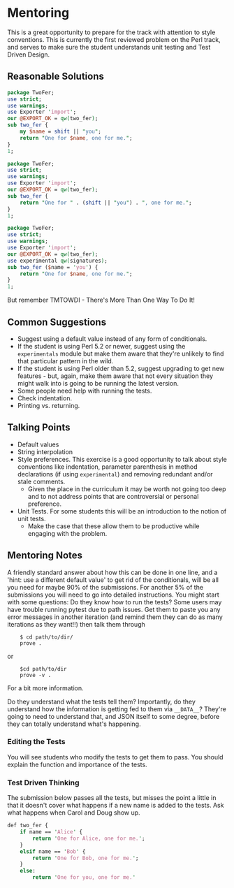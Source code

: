 # Mentoring

This is a great opportunity to prepare for the track with attention to style conventions.
This is currently the first reviewed problem on the Perl track, and serves to
make sure the student understands unit testing and Test Driven Design.

## Reasonable Solutions

```perl
package TwoFer;
use strict;
use warnings;
use Exporter 'import';
our @EXPORT_OK = qw(two_fer);
sub two_fer {
    my $name = shift || "you";
    return "One for $name, one for me.";
}
1;
```

```perl
package TwoFer;
use strict;
use warnings;
use Exporter 'import';
our @EXPORT_OK = qw(two_fer);
sub two_fer {
    return "One for " . (shift || "you") . ", one for me.";
}
1;
```

```perl
package TwoFer;
use strict;
use warnings;
use Exporter 'import';
our @EXPORT_OK = qw(two_fer);
use experimental qw(signatures);
sub two_fer ($name = 'you') {
    return "One for $name, one for me.";
}
1;
```
But remember TMTOWDI - There's More Than One Way To Do It!

## Common Suggestions

- Suggest using a default value instead of any form of conditionals.
- If the student is using Perl 5.2 or newer, suggest using the `experimentals` module but make them aware that they're unlikely to find that particular pattern in the wild.
- If the student is using Perl older than 5.2, suggest upgrading to get new features - but, again, make them aware that not every situation they might walk into is going to be running the latest version.
- Some people need help with running the tests.
- Check indentation.
- Printing vs. returning.

## Talking Points

- Default values
- String interpolation
- Style preferences. This exercise is a good opportunity to talk about style conventions like indentation, parameter parenthesis in method declarations (if using `experimental`) and removing redundant and/or stale comments.
  -  Given the place in the curriculum it may be worth not going too deep and to not address points that are controversial or personal preference.
- Unit Tests. For some students this will be an introduction to the notion of unit tests.
  -  Make the case that these allow them to be productive while engaging with the problem.

## Mentoring Notes

A friendly standard answer about how this can be done in one line, and a 'hint: use a different default value' to get rid of the conditionals, will be all you need for maybe 90% of the submissions.
For another 5% of the submissions you will need to go into detailed instructions.
You might start with some questions:
Do they know how to run the tests?
Some users may have trouble running pytest due to path issues.
Get them to paste you any error messages in another iteration (and remind them they can do as many iterations as they want!!) then talk them through

```shell
    $ cd path/to/dir/
    prove .
```

or 

```shell
    $cd path/to/dir
    prove -v .
```

For a bit more information.

Do they understand what the tests tell them? Importantly, do they understand how the information is getting fed to them via `__DATA__`? They're going to need to understand that, and JSON itself to some degree, before they can totally understand what's happening.

### Editing the Tests

You will see students who modify the tests to get them to pass.
You should explain the function and importance of the tests.

### Test Driven Thinking

The submission below passes all the tests, but misses the point a little in that it doesn't cover what happens if a new name is added to the tests.
Ask what happens when Carol and Doug show up.

```perl
def two_fer {
    if name == 'Alice' {
        return 'One for Alice, one for me.';
    }
    elsif name == 'Bob' {
        return 'One for Bob, one for me.';
    }
    else:
        return 'One for you, one for me.'
```
